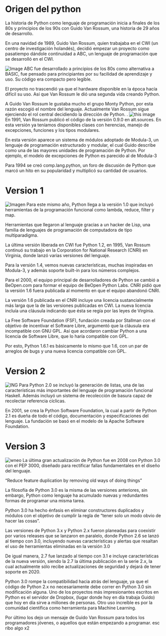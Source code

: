 # Origen del python
La historia de Python como lenguaje de programación inicia a finales de los 80s y principios de los 90s con Guido Van Rossum, una historia de 29 años de desarrollo.

En una navidad de 1989, Guido Van Rossum, quien trabajaba en el CWI (un centro de investigación holandés), decidió empezar un proyecto como pasatiempo dándole continuidad a ABC, un lenguaje de programación que se desarrolló en el CWI.

![Image](https://static.platzi.com/media/user_upload/Screenshot%202018-03-13%2015.09.13-0bda09ee-b6ec-4c3d-8cf5-566eb31a7db5.jpg)
ABC fue desarrollado a principios de los 80s como alternativa a BASIC, fue pensado para principiantes por su facilidad de aprendizaje y uso. Su código era compacto pero legible.

El proyecto no trascendió ya que el hardware disponible en la época hacía difícil su uso. Así que Van Rossum le dió una segunda vida creando Python.

A Guido Van Rossum le gustaba mucho el grupo Monty Python, por esta razón escogió el nombre del lenguaje. Actualmente Van Rossum sigue ejerciendo el rol central decidiendo la dirección de Python.
.
![this image](https://static.platzi.com/media/user_upload/Screenshot%202018-03-13%2012.48.13-01079644-e964-4775-a73e-60f414a4e149.jpg)
En 1991, Van Rossum publicó el código de la versión 0.9.0 en alt.sources. En esta versión ya teníamos disponibles clases con herencias, manejo de excepciones, funciones y los tipos modulares.

En esta versión aparece un sistema de módulos adoptado de Modula-3, un lenguaje de programación estructurado y modular, el cual Guido describe como una de las mayores unidades de programación de Python. Por ejemplo, el modelo de excepciones de Python es parecido al de Modula-3

Para 1994 se creó comp.lang.python, un foro de discusión de Python que marcó un hito en su popularidad y multiplicó su cantidad de usuarios.
# Version 1
![Imagen](https://miro.medium.com/max/1331/1*gOcYXKIOTmZUUGsv3AwtVQ.png)
Para este mismo año, Python llega a la versión 1.0 que incluyó herramientas de la programación funcional como lambda, reduce, filter y map.

Herramientas que llegaron al lenguaje gracias a un hacker de Lisp, una familia de lenguajes de programación de computadora de tipo multiparadigma.

La última versión liberada en CWI fue Python 1.2, en 1995, Van Rossum continuó su trabajo en la Corporation for National Research (CNRI) en Virginia, donde lanzó varias versiones del lenguaje.

Para la versión 1.4, vemos nuevas características, muchas inspiradas en Modula-3, y además soporte built-in para los números complejos.

Para el 2000, el equipo principal de desarrolladores de Python se cambió a BeOpen.com para formar el equipo de BeOpen Python Labs. CNRI pidió que la versión 1.6 fuera publicada al momento en que el equipo abandonó CNRI.

La versión 1.6 publicada en el CNRI incluye una licencia sustancialmente más larga que la de las versiones publicadas en CWI. La nueva licencia incluía una cláusula indicando que ésta se regía por las leyes de Virginia.

La Free Software Foundation (FSF), fundación creada por Stallman con el objetivo de incentivar el Software Libre, argumentó que la cláusula era incompatible con GNU GPL. Así que acordaron cambiar Python a una licencia de Software Libre, que lo haría compatible con GPL.

Por esto, Python 1.6.1 es básicamente lo mismo que 1.6, con un par de arreglos de bugs y una nueva licencia compatible con GPL.
# Version 2
![ING](https://linuxconfig.org/wp-content/uploads/2018/05/check-python-version-on-ubuntu.png)
Para Python 2.0 se incluyó la generación de listas, una de las características más importantes del lenguaje de programación funcional Haskell. Además incluyó un sistema de recolección de basura capaz de recolectar referencia cíclicas.

En 2001, se crea la Python Software Foundation, la cual a partir de Python 2.1 es dueña de todo el código, documentación y especificaciones del lenguaje. La fundación se basó en el modelo de la Apache Software Foundation.
# Version 3
![wneo](https://static.platzi.com/media/user_upload/Screenshot%202018-03-13%2013.04.50-622d164e-7d9c-4114-95f1-aedd94dfa836.jpg)
La última gran actualización de Python fue en 2008 con Python 3.0 con el PEP 3000, diseñado para rectificar fallas fundamentales en el diseño del lenguaje.

“Reduce feature duplication by removing old ways of doing things”

La filosofía de Python 3.0 es la misma de las versiones anteriores, sin embargo, Python como lenguaje ha acumulado nuevas y redundantes formas de programar una misma tarea.

Python 3.0 ha hecho énfasis en eliminar constructores duplicados y módulos con el objetivo de cumplir la regla de “tener solo un modo obvio de hacer las cosas”.

Las versiones de Python 3.x y Python 2.x fueron planeadas para coexistir por varios releases que se lanzaron en paralelo, donde Python 2.6 se lanzó al tiempo con 3.0, incluyendo nuevas características y alertas que resaltan el uso de herramientas eliminadas en la versión 3.0

De igual manera, 2.7 fue lanzado al tiempo con 3.1 e incluye características de la nueva versión, siendo la 2.7 la última publicación en la serie 2.x, la cual actualmente sólo recibe actualizaciones de seguridad y dejará de tener soporte en 2020.

Python 3.0 rompe la compatibilidad hacia atrás del lenguaje, ya que el código de Python 2.x no necesariamente debe correr en Python 3.0 sin modificación alguna.
Uno de los proyectos más impresionantes escritos en Python es el servidor de Dropbox, (lugar donde hoy en día trabaja Guido) que hoy en día sirve a millones de personas. Otro uso increíble es por la comunidad científica como herramienta para Machine Learning.

Por último los dejo un mensaje de Guido Van Rossum para todos los programadores jóvenes, o aquellos que están empezando a programar.
esc ribo algo x2